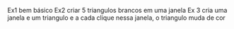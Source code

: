Ex1 bem básico
Ex2 criar 5 triangulos brancos em uma janela
Ex 3 cria uma janela e um triangulo e a cada clique nessa janela, o triangulo muda de cor
